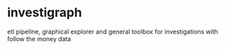 # investigraph
etl pipeline, graphical explorer and general toolbox for investigations with follow the money data
